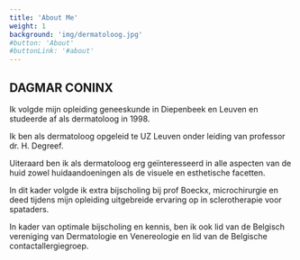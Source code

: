 ```yaml
---
title: 'About Me'
weight: 1
background: 'img/dermatoloog.jpg'
#button: 'About'
#buttonLink: '#about'
---
```


## DAGMAR CONINX

Ik volgde mijn opleiding geneeskunde in Diepenbeek en Leuven en studeerde af als dermatoloog in 1998.

Ik ben als dermatoloog opgeleid te UZ Leuven onder leiding van professor dr. H. Degreef.

Uiteraard ben ik als dermatoloog erg geïnteresseerd in alle aspecten van de huid zowel huidaandoeningen als de visuele en esthetische facetten.

In dit kader volgde ik extra bijscholing bij prof Boeckx, microchirurgie en deed tijdens mijn opleiding uitgebreide ervaring op in sclerotherapie voor spataders.

In kader van optimale bijscholing en kennis, ben ik ook lid van de Belgisch vereniging van Dermatologie en Venereologie en lid van de Belgische contactallergiegroep.

